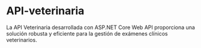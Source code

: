 # API-veterinaria
La API Veterinaria desarrollada con ASP.NET Core Web API proporciona una solución robusta y eficiente para la gestión de exámenes clínicos veterinarios.
